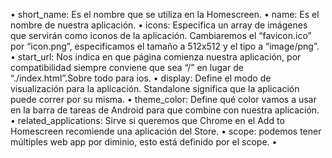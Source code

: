 • short_name: Es el nombre que se utiliza en la Homescreen.
• name: Es el nombre de nuestra aplicación.
• icons: Especifica un array de imágenes que servirán como iconos de la aplicación. Cambiaremos el “favicon.ico” por “icon.png”, especificamos el tamaño a 512x512 y el tipo a “image/png”.
• start_url: Nos indica en que página comienza nuestra aplicación, por compatibilidad siempre conviene que sea “/” en lugar de “./index.html”.Sobre todo para ios.
• display: Define el modo de visualización para la aplicación. Standalone significa que la aplicación puede correr por su misma.
• theme_color: Define qué color vamos a usar en la barra de tareas de Android para que combine con nuestra aplicación.
• related_applications: Sirve si queremos que Chrome en el Add to Homescreen recomiende una aplicación del Store.
• scope: podemos tener múltiples web app por diminio, esto está definido por el scope. 
• 
